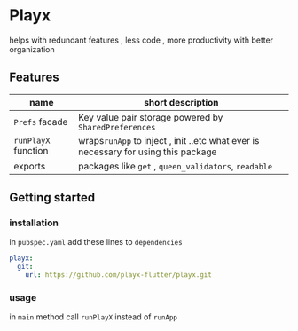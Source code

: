 # Playx

helps with redundant features , less code , more productivity with better organization

## Features

| name                | short description                                                                  |
| ------------------- | ---------------------------------------------------------------------------------- |
| `Prefs` facade      | Key value pair storage powered by `SharedPreferences`                              |
| `runPlayX` function | wraps`runApp` to inject , init ..etc what ever is necessary for using this package |
| exports             | packages like `get` , `queen_validators`, `readable`                               |

## Getting started

### installation

in `pubspec.yaml` add these lines to `dependencies`

```yaml
playx:
  git:
    url: https://github.com/playx-flutter/playx.git
```

### usage

in `main` method call `runPlayX` instead of `runApp`
